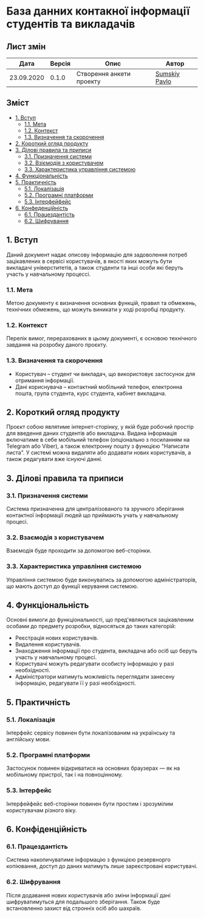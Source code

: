 # База данних контакної інформації студентів та викладачів

## Лист змін
|Дата|Версія|Опис|Автор|
|---|---|---|---|
|23.09.2020|0.1.0|Створення анкети проекту|[Sumskiy Pavlo](https://github.com/paulsumskoy)|

## Зміст
- [1\. Вступ](#1-вступ)
  - [1.1. Мета](#11-мета)
  - [1.2. Контекст](#12-контекст)
  - [1.3. Визначення та скорочення](#13-визначення-та-скорочення)
- [2\. Короткий огляд продукту](#2-короткий-огляд-продукту)
- [3\. Ділові правила та приписи](#3-ділові-правила-та-приписи)
  - [3.1. Призначення системи](#31-призначення-системи)
  - [3.2. Взіємодія з користувачем](#32-взаємодія-з-користувачем)
  - [3.3. Характеристика управління системою](#33-характеристика-управління-системою)
- [4\. Функціональність](#4-функціональність)
- [5\. Практичність](#5-практичність)
  - [5.1. Локалізація](#51-локалізація)
  - [5.2. Програмні платформи](#52-програмні-платформи)
  - [5.3. Інтерфейфейс](#53-інтерфейфейс)
- [6\. Конфеденційність](#6-конфеденційність)
  - [6.1. Працездантість](#61-працездантість)
  - [6.2. Шифрування](#62-шифрування)

## 1. Вступ
Даний документ надає описову інформацію для задоволення потреб зацікавлених в сервісі користувачів, в якості яких можуть бути викладачі універститетів, а також студенти та інші особи які беруть участь у навчальному процессі.

### 1.1. Мета
Метою документу є визначення основних функцій, правил та обмежень, технічних обмежень, що можуть виникати у ході розробці продукту.

### 1.2. Контекст
Перелік вимог, перерахованих в цьому документі, є основою технічного завдання на розробку даного проєкту.

### 1.3. Визначення та скорочення
- Користувач – студент чи викладач, що використовує застосунок для отримання інформації.
- Дані кориснувача – контактний мобільний телефон, електронна пошта, група студента, курс студента, кабінет викладача.

## 2. Короткий огляд продукту
Проєкт собою являтиме інтернет-сторінку, у якій буде робочий простір для введення даних студентів або викладача. Видана інформація включатиме в себе мобільний телефон (опціонально з посиланням на Telegram або Viber), а також електронну пошту з функцією "Написати листа".
У системі можна видаляти або додавати нових користувачів, а також редагувати вже існуючі данні.

## 3. Ділові правила та приписи
### 3.1. Призначення системи
Система призначенна для централізованого та зручного зберігання контактної інформації людей що приймають учать у навчальному процесі.
### 3.2. Взаємодія з користувачем
Взаємодія буде проходити за допомогою веб-сторінки.
### 3.3. Характеристика управління системою
Управління системою буде виконуватись за допомогою адміністраторів, що мають доступ до функції керування системою.

## 4. Функціональність
Основні вимоги до функціональності, що пред'являються зацікавленим особами до предмету розробки, відносяться до таких категорій:
- Реєстрація нових користувачів.
- Видалення користувачів.
- Знаходження інформації про студента, викладача або осіб що беруть участь у навчальному процесі.
- Користувачі можуть редагувати особисту інформацію у разі необхідності.
- Адміністратори матимуть можливість переглядати занесену інформацію, редагувати її у разі необхідності.

## 5. Практичність
### 5.1. Локалізація
Інтерфейс сервісу повинен бути локалізованим на українську та англійську мови.
### 5.2. Програмні платформи
Застосунок повинен відкриватися на основних браузерах — як на мобільному пристрої, так і на повноцінному.
### 5.3. Інтерфейс
Інтерфейфейс веб-сторінки повинен бути простим і зрозумілим користувачам різного віку.

## 6. Конфіденційність
### 6.1. Працездантість
Система накопичуватиме інформацію з функцією резервнорго копіювання, доступ до даних матимуть лише зареєстровані користувачі.
### 6.2. Шифрування
Після додавання нових користувачів або зміни інформації дані шифруватимуться для подальшого зберігання. Також буде встановленно захист від стронніх осіб або шахраїв.
